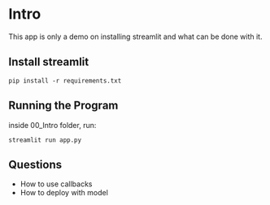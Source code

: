 # Intro

This app is only a demo on installing streamlit and what can be done with it.

## Install streamlit

`pip install -r requirements.txt`

## Running the Program

inside 00_Intro folder, run: 

`streamlit run app.py`

## Questions

- How to use callbacks
- How to deploy with model